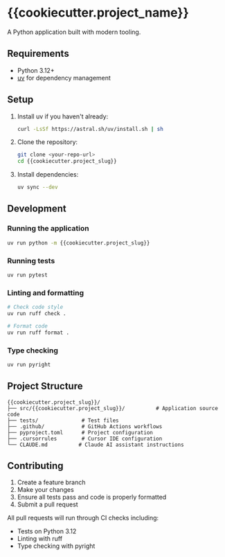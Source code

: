 # {{cookiecutter.project_name}}

A Python application built with modern tooling.

## Requirements

- Python 3.12+
- [uv](https://github.com/astral-sh/uv) for dependency management

## Setup

1. Install uv if you haven't already:
   ```bash
   curl -LsSf https://astral.sh/uv/install.sh | sh
   ```

2. Clone the repository:
   ```bash
   git clone <your-repo-url>
   cd {{cookiecutter.project_slug}}
   ```

3. Install dependencies:
   ```bash
   uv sync --dev
   ```

## Development

### Running the application
```bash
uv run python -m {{cookiecutter.project_slug}}
```

### Running tests
```bash
uv run pytest
```

### Linting and formatting
```bash
# Check code style
uv run ruff check .

# Format code
uv run ruff format .
```

### Type checking
```bash
uv run pyright
```

## Project Structure

```
{{cookiecutter.project_slug}}/
├── src/{{cookiecutter.project_slug}}/          # Application source code
├── tests/              # Test files
├── .github/            # GitHub Actions workflows
├── pyproject.toml      # Project configuration
├── .cursorrules        # Cursor IDE configuration
└── CLAUDE.md          # Claude AI assistant instructions
```

## Contributing

1. Create a feature branch
2. Make your changes
3. Ensure all tests pass and code is properly formatted
4. Submit a pull request

All pull requests will run through CI checks including:
- Tests on Python 3.12
- Linting with ruff
- Type checking with pyright